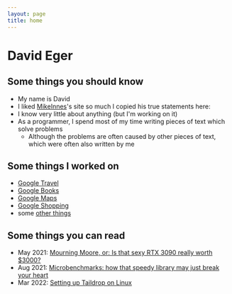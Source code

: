 ```yaml
---
layout: page
title: home
---
```


# David Eger
## Some things you should know

* My name is David
* I liked [MikeInnes](http://mikeinnes.github.io/)'s site so much I copied his true statements here:
* I know very little about anything (but I'm working on it)
* As a programmer, I spend most of my time writing pieces of text which solve problems
  * Although the problems are often caused by other pieces of text, which were often also written by me

## Some things I worked on

* [Google Travel](https://google.com/travel)
* [Google Books](http://books.google.com/)
* [Google Maps](https://maps.google.com/)
* [Google Shopping](https://google.com/shopping)
* some [other things](https://davideger.github.io/cv)

## Some things you can read

* May 2021: [Mourning Moore, or: Is that sexy RTX 3090 really worth $3000?](blog/mourning_moore)
* Aug 2021: [Microbenchmarks: how that speedy library may just break your heart](blog/microbenchmarks/heartbreak)
* Mar 2022: [Setting up Taildrop on Linux](blog/taildrop_on_linux)
